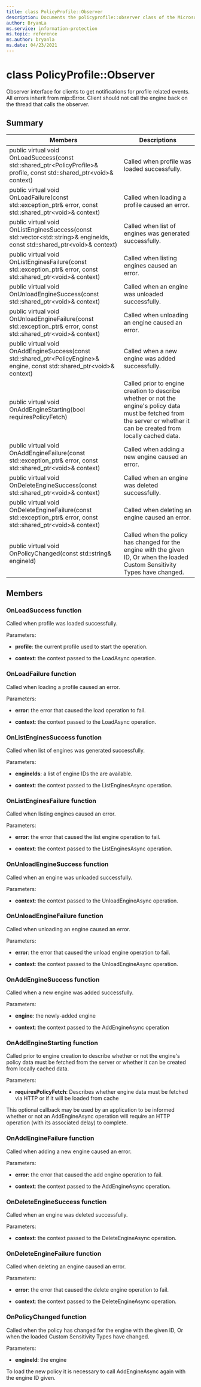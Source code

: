 ```yaml
---
title: class PolicyProfile::Observer 
description: Documents the policyprofile::observer class of the Microsoft Information Protection (MIP) SDK.
author: BryanLa
ms.service: information-protection
ms.topic: reference
ms.author: bryanla
ms.date: 04/23/2021
---
```


# class PolicyProfile::Observer 
Observer interface for clients to get notifications for profile related events.
All errors inherit from mip::Error. 
Client should not call the engine back on the thread that calls the observer.
  
## Summary
 Members                        | Descriptions                                
--------------------------------|---------------------------------------------
public virtual void OnLoadSuccess(const std::shared_ptr\<PolicyProfile\>& profile, const std::shared_ptr\<void\>& context)  |  Called when profile was loaded successfully.
public virtual void OnLoadFailure(const std::exception_ptr& error, const std::shared_ptr\<void\>& context)  |  Called when loading a profile caused an error.
public virtual void OnListEnginesSuccess(const std::vector\<std::string\>& engineIds, const std::shared_ptr\<void\>& context)  |  Called when list of engines was generated successfully.
public virtual void OnListEnginesFailure(const std::exception_ptr& error, const std::shared_ptr\<void\>& context)  |  Called when listing engines caused an error.
public virtual void OnUnloadEngineSuccess(const std::shared_ptr\<void\>& context)  |  Called when an engine was unloaded successfully.
public virtual void OnUnloadEngineFailure(const std::exception_ptr& error, const std::shared_ptr\<void\>& context)  |  Called when unloading an engine caused an error.
public virtual void OnAddEngineSuccess(const std::shared_ptr\<PolicyEngine\>& engine, const std::shared_ptr\<void\>& context)  |  Called when a new engine was added successfully.
public virtual void OnAddEngineStarting(bool requiresPolicyFetch)  |  Called prior to engine creation to describe whether or not the engine's policy data must be fetched from the server or whether it can be created from locally cached data.
public virtual void OnAddEngineFailure(const std::exception_ptr& error, const std::shared_ptr\<void\>& context)  |  Called when adding a new engine caused an error.
public virtual void OnDeleteEngineSuccess(const std::shared_ptr\<void\>& context)  |  Called when an engine was deleted successfully.
public virtual void OnDeleteEngineFailure(const std::exception_ptr& error, const std::shared_ptr\<void\>& context)  |  Called when deleting an engine caused an error.
public virtual void OnPolicyChanged(const std::string& engineId)  |  Called when the policy has changed for the engine with the given ID, Or when the loaded Custom Sensitivity Types have changed.
  
## Members
  
### OnLoadSuccess function
Called when profile was loaded successfully.

Parameters:  
* **profile**: the current profile used to start the operation. 


* **context**: the context passed to the LoadAsync operation.


  
### OnLoadFailure function
Called when loading a profile caused an error.

Parameters:  
* **error**: the error that caused the load operation to fail. 


* **context**: the context passed to the LoadAsync operation.


  
### OnListEnginesSuccess function
Called when list of engines was generated successfully.

Parameters:  
* **engineIds**: a list of engine IDs the are available. 


* **context**: the context passed to the ListEnginesAsync operation.


  
### OnListEnginesFailure function
Called when listing engines caused an error.

Parameters:  
* **error**: the error that caused the list engine operation to fail. 


* **context**: the context passed to the ListEnginesAsync operation.


  
### OnUnloadEngineSuccess function
Called when an engine was unloaded successfully.

Parameters:  
* **context**: the context passed to the UnloadEngineAsync operation.


  
### OnUnloadEngineFailure function
Called when unloading an engine caused an error.

Parameters:  
* **error**: the error that caused the unload engine operation to fail. 


* **context**: the context passed to the UnloadEngineAsync operation.


  
### OnAddEngineSuccess function
Called when a new engine was added successfully.

Parameters:  
* **engine**: the newly-added engine 


* **context**: the context passed to the AddEngineAsync operation


  
### OnAddEngineStarting function
Called prior to engine creation to describe whether or not the engine's policy data must be fetched from the server or whether it can be created from locally cached data.

Parameters:  
* **requiresPolicyFetch**: Describes whether engine data must be fetched via HTTP or if it will be loaded from cache


This optional callback may be used by an application to be informed whether or not an AddEngineAsync operation will require an HTTP operation (with its associated delay) to complete.
  
### OnAddEngineFailure function
Called when adding a new engine caused an error.

Parameters:  
* **error**: the error that caused the add engine operation to fail. 


* **context**: the context passed to the AddEngineAsync operation.


  
### OnDeleteEngineSuccess function
Called when an engine was deleted successfully.

Parameters:  
* **context**: the context passed to the DeleteEngineAsync operation.


  
### OnDeleteEngineFailure function
Called when deleting an engine caused an error.

Parameters:  
* **error**: the error that caused the delete engine operation to fail. 


* **context**: the context passed to the DeleteEngineAsync operation.


  
### OnPolicyChanged function
Called when the policy has changed for the engine with the given ID, Or when the loaded Custom Sensitivity Types have changed.

Parameters:  
* **engineId**: the engine 


To load the new policy it is necessary to call AddEngineAsync again with the engine ID given.